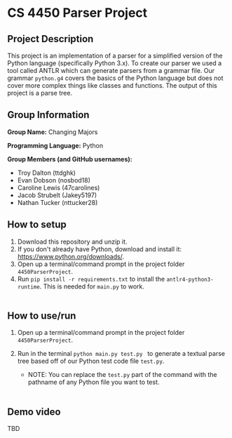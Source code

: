 # CS 4450 Parser Project

## Project Description

This project is an implementation of a parser for a simplified version of the Python language (specifically Python 3.x). To create our parser we used a tool called ANTLR which can generate parsers from a grammar file. Our grammar <code>python.g4</code> covers the basics of the Python language but does not cover more complex things like classes and functions. The output of this project is a parse tree. 

## Group Information

**Group Name:** Changing Majors

**Programming Language:** Python

**Group Members (and GitHub usernames):**
*	Troy Dalton (ttdghk)
*	Evan Dobson (nosbod18)
*	Caroline Lewis (47carolines)
*	Jacob Strubelt (Jakey5197)
*	Nathan Tucker (nttucker28)

## How to setup

1. Download this repository and unzip it. 
2. If you don't already have Python, download and install it: https://www.python.org/downloads/.
3. Open up a terminal/command prompt in the project folder <code>4450ParserProject</code>.
4. Run <code>pip install -r requirements.txt</code> to install the <code>antlr4-python3-runtime</code>. This is needed for <code>main.py</code> to work.
<br><br>


## How to use/run
1. Open up a terminal/command prompt in the project folder <code>4450ParserProject</code>.

2. Run in the terminal <code>python main.py test.py </code> to generate a textual parse tree based off of our Python test code file <code>test.py</code>. 
     * NOTE: You can replace the <code>test.py</code> part of the command with the pathname of any Python file you want to test. 
<br><br>

## Demo video

TBD
